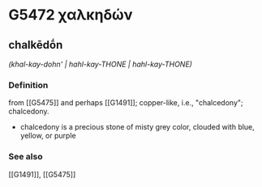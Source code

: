 # G5472 χαλκηδών

## chalkēdṓn

_(khal-kay-dohn' | hahl-kay-THONE | hahl-kay-THONE)_

### Definition

from [[G5475]] and perhaps [[G1491]]; copper-like, i.e., "chalcedony"; chalcedony.

- chalcedony is a precious stone of misty grey color, clouded with blue, yellow, or purple

### See also

[[G1491]], [[G5475]]


